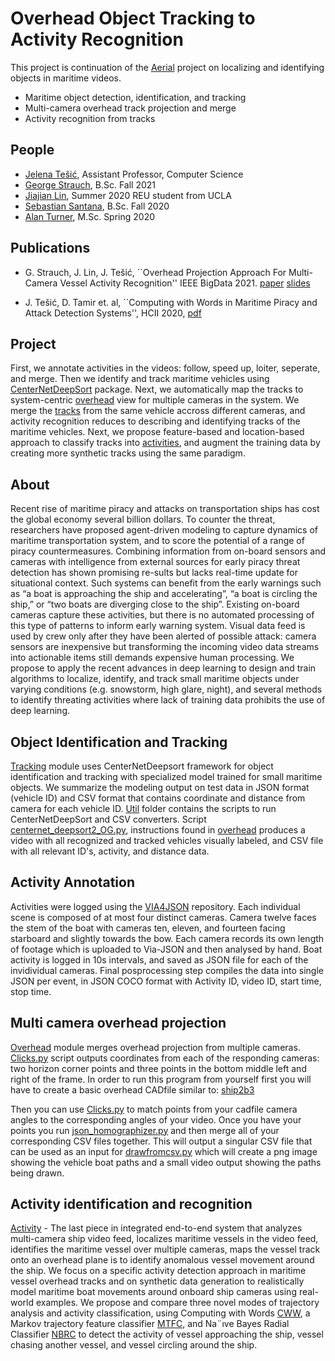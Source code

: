 # Overhead Object Tracking to Activity Recognition

This project is continuation of the [Aerial](https://github.com/DataLab12/AerialPipeline) project on localizing and identifying objects in maritime videos. 
* Maritime object detection, identification, and tracking
* Multi-camera overhead track projection and merge
* Activity recognition from tracks 

## People
* [Jelena Tešić](jtesic.github.io), Assistant Professor, Computer Science
* [George Strauch](https://george-strauch.github.io/), B.Sc. Fall 2021
* [Jiajian Lin](https://www.linkedin.com/in/jaxlin/), Summer 2020 REU student from UCLA
* [Sebastian Santana](crossflag.github.io), B.Sc. Fall 2020
* [Alan Turner](mailto:alan@txstate.edu), M.Sc. Spring 2020

## Publications 

* G. Strauch, J. Lin, J. Tešić, ``Overhead Projection Approach For Multi-Camera Vessel Activity Recognition'' IEEE BigData 2021. [paper](https://datalab12.github.io/documents/2021BigDataREU_activity.pdf) [slides](https://datalab12.github.io/documents/2021BigDataREU_activityslides.pdf)

* J. Tešić, D. Tamir et. al, ``Computing with Words in Maritime Piracy and Attack Detection Systems'', HCII 2020, [pdf](https://link.springer.com/chapter/10.1007/978-3-030-50439-7_30)

## Project 

First, we annotate activities in the videos: follow, speed up, loiter, seperate, and merge. Then we identify and track maritime vehicles using [CenterNetDeepSort](tracking/Util) package. Next, we automatically map the tracks to system-centric [overhead](overhead) view for multiple cameras in the system. We merge the [tracks](tracking) from the same vehicle accross different cameras, and activity recognition reduces to describing and identifying tracks of the maritime vehicles. Next, we propose feature-based and location-based approach to classify tracks into [activities](trackActivity), and augment the training data by creating more synthetic tracks using the same paradigm. 

## About 

Recent rise of maritime piracy and attacks on transportation ships has cost the global economy several billion dollars.  To counter the threat, researchers have proposed agent-driven modeling to capture dynamics of maritime transportation system, and to score the potential of a range of piracy countermeasures. Combining information from on-board sensors and cameras with intelligence from external sources for early piracy threat detection has shown promising re-sults but lacks real-time update for situational context.  Such systems can benefit from the early warnings such as “a boat is approaching the ship and accelerating”, “a boat is circling the ship,” or “two boats are diverging close to the ship”.  Existing on-board cameras capture these activities, but there is no automated processing of this type of  patterns to inform early warning system.  Visual data feed is used by crew only after they have been alerted of possible attack: camera sensors are inexpensive but transforming the incoming video data streams into actionable items still demands expensive human processing.  We propose to apply the recent advances in deep learning to design and train algorithms to localize, identify, and track small maritime objects under varying conditions (e.g. snowstorm, high glare, night), and several methods to identify threating activities where lack of training data prohibits the use of deep learning. 

## Object Identification and Tracking

[Tracking](tracking) module uses CenterNetDeepsort framework for object identification and tracking with specialized model trained for small maritime objects.  We summarize the modeling output on test data in JSON format (vehicle ID) and CSV format that contains coordinate and distance from camera for each vehicle ID. [Util](tracking/Util) folder contains the scripts to run CenterNetDeepSort and CSV converters. Script [centernet_deepsort2_OG.py](tracking/Util/centernet_deepsort2_OG.py), instructions found in [overhead](overhead) produces a video  with all recognized and tracked vehicles visually labeled, and CSV file with all relevant ID's, activity, and distance data.

## Activity Annotation

Activities were logged using the [VIA4JSON](https://github.com/DataLab12/VIA-JSON) repository. Each individual scene is composed of at most four distinct cameras. Camera twelve faces the stem of the boat with cameras ten, eleven, and fourteen facing starboard and slightly towards the bow. Each camera records its own length of footage which is uploaded to Via-JSON and then analysed by hand. Boat activity is logged in 10s intervals, and saved as JSON file for each of the invidividual cameras. Final posprocessing step compiles the data into single JSON per event, in JSON COCO format with Activity ID, video ID, start time, stop time. 

## Multi camera overhead projection

[Overhead](overhead) module merges overhead projection from multiple cameras. [Clicks.py](overhead/clicks.py) script outputs coordinates from each of the responding cameras: two horizon corner points and three points in the bottom middle left and right of the frame. In order to run this program from yourself first you will have to create a basic overhead CADfile similar to: [ship2b3](overhead/ship2b3.png)

Then you can use [Clicks.py](overhead/clicks.py) to match points from your cadfile camera angles to the corresponding angles of your video. Once you have your points you run [json_homographizer.py](overhead/json_homographizer.py) and then merge all of your corresponding CSV files together. This will output a singular CSV file that can be used as an input for [drawfromcsv.py](overhead/drawfromcsv.py) which will create a png image showing the vehicle boat paths and a small video output showing the paths being drawn.


## Activity identification and recognition 

[Activity](activity) - The last piece in integrated end-to-end system that analyzes multi-camera ship video feed, localizes maritime vessels in the video feed, identifies the maritime vessel over multiple cameras, maps the vessel track onto an overhead plane is to identify anomalous vessel movement around the ship. We focus on a specific activity detection approach in maritime vessel overhead tracks and on synthetic data generation to realistically model maritime boat movements around onboard ship cameras using real-world examples. We propose and compare three novel modes of trajectory analysis and activity classification, using Computing with Words [CWW](activity/baseline/computing-with-words.py), a Markov trajectory feature classifier [MTFC](activity/baseline/hmm.py), and Na¨ıve Bayes Radial Classifier [NBRC](activity/radial/activity-classifier.py) to detect the activity of vessel approaching the ship, vessel chasing another vessel, and vessel circling around the ship.
 

